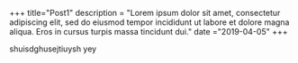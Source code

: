 +++
title="Post1"
description = "Lorem ipsum dolor sit amet, consectetur adipiscing elit, sed do eiusmod tempor incididunt ut labore et dolore magna aliqua. Eros in cursus turpis massa tincidunt dui."
date ="2019-04-05"
+++

shuisdghusejtiuysh yey
